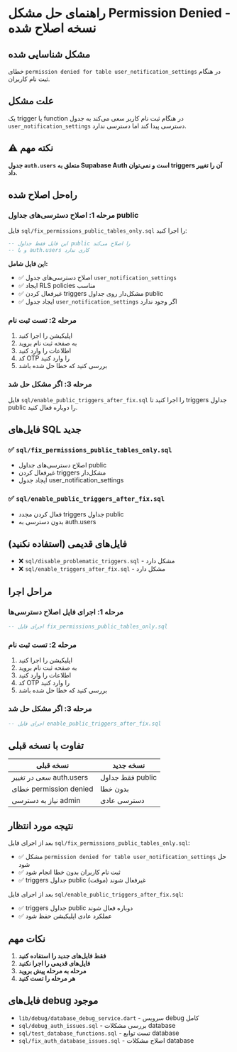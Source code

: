 # راهنمای حل مشکل Permission Denied - نسخه اصلاح شده

## مشکل شناسایی شده
خطای `permission denied for table user_notification_settings` در هنگام ثبت نام کاربران.

## علت مشکل
یک trigger یا function در هنگام ثبت نام کاربر سعی می‌کند به جدول `user_notification_settings` دسترسی پیدا کند اما دسترسی ندارد.

## ⚠️ نکته مهم
**جدول `auth.users` متعلق به Supabase Auth است و نمی‌توان triggers آن را تغییر داد.**

## راه‌حل اصلاح شده

### مرحله 1: اصلاح دسترسی‌های جداول public
فایل `sql/fix_permissions_public_tables_only.sql` را اجرا کنید:

```sql
-- این فایل فقط جداول public را اصلاح می‌کند
-- و با auth.users کاری ندارد
```

**این فایل شامل:**
- ✅ اصلاح دسترسی‌های جدول `user_notification_settings`
- ✅ ایجاد RLS policies مناسب
- ✅ غیرفعال کردن triggers مشکل‌دار روی جداول public
- ✅ ایجاد جدول `user_notification_settings` اگر وجود ندارد

### مرحله 2: تست ثبت نام
1. اپلیکیشن را اجرا کنید
2. به صفحه ثبت نام بروید
3. اطلاعات را وارد کنید
4. کد OTP را وارد کنید
5. بررسی کنید که خطا حل شده باشد

### مرحله 3: اگر مشکل حل شد
فایل `sql/enable_public_triggers_after_fix.sql` را اجرا کنید تا triggers جداول public را دوباره فعال کنید.

## فایل‌های SQL جدید

### ✅ `sql/fix_permissions_public_tables_only.sql`
- اصلاح دسترسی‌های جداول public
- غیرفعال کردن triggers مشکل‌دار
- ایجاد جدول user_notification_settings

### ✅ `sql/enable_public_triggers_after_fix.sql`
- فعال کردن مجدد triggers جداول public
- بدون دسترسی به auth.users

## فایل‌های قدیمی (استفاده نکنید)
- ❌ `sql/disable_problematic_triggers.sql` - مشکل دارد
- ❌ `sql/enable_triggers_after_fix.sql` - مشکل دارد

## مراحل اجرا

### مرحله 1: اجرای فایل اصلاح دسترسی‌ها
```sql
-- اجرای فایل fix_permissions_public_tables_only.sql
```

### مرحله 2: تست ثبت نام
1. اپلیکیشن را اجرا کنید
2. به صفحه ثبت نام بروید
3. اطلاعات را وارد کنید
4. کد OTP را وارد کنید
5. بررسی کنید که خطا حل شده باشد

### مرحله 3: اگر مشکل حل شد
```sql
-- اجرای فایل enable_public_triggers_after_fix.sql
```

## تفاوت با نسخه قبلی

| نسخه قبلی | نسخه جدید |
|-----------|-----------|
| سعی در تغییر auth.users | فقط جداول public |
| خطای permission denied | بدون خطا |
| نیاز به دسترسی admin | دسترسی عادی |

## نتیجه مورد انتظار

بعد از اجرای فایل `sql/fix_permissions_public_tables_only.sql`:
- ✅ مشکل `permission denied for table user_notification_settings` حل شود
- ✅ ثبت نام کاربران بدون خطا انجام شود
- ✅ triggers جداول public غیرفعال شوند (موقت)

بعد از اجرای فایل `sql/enable_public_triggers_after_fix.sql`:
- ✅ triggers جداول public دوباره فعال شوند
- ✅ عملکرد عادی اپلیکیشن حفظ شود

## نکات مهم

1. **فقط فایل‌های جدید را استفاده کنید**
2. **فایل‌های قدیمی را اجرا نکنید**
3. **مرحله به مرحله پیش بروید**
4. **هر مرحله را تست کنید**

## فایل‌های debug موجود

- `lib/debug/database_debug_service.dart` - سرویس debug کامل
- `sql/debug_auth_issues.sql` - بررسی مشکلات database
- `sql/test_database_functions.sql` - تست توابع database
- `sql/fix_auth_database_issues.sql` - اصلاح مشکلات database
